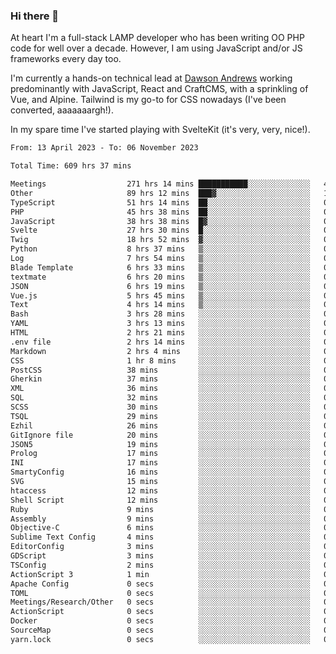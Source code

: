 ### Hi there 👋

<!--
**JamesNock/JamesNock** is a ✨ _special_ ✨ repository because its `README.md` (this file) appears on your GitHub profile.

Here are some ideas to get you started:

- 🔭 I’m currently working on ...
- 🌱 I’m currently learning ...
- 👯 I’m looking to collaborate on ...
- 🤔 I’m looking for help with ...
- 💬 Ask me about ...
- 📫 How to reach me: ...
- 😄 Pronouns: ...
- ⚡ Fun fact: ...
-->
At heart I'm a full-stack LAMP developer who has been writing OO PHP code for well over a decade. However, I am using JavaScript and/or JS frameworks every day too.

I'm currently a hands-on technical lead at [Dawson Andrews](https://www.dawsonandrews.com/) working predominantly with JavaScript, React and CraftCMS, with a sprinkling of Vue, and Alpine. Tailwind is my go-to for CSS nowadays (I've been converted, aaaaaaargh!).

In my spare time I've started playing with SvelteKit (it's very, very, nice!).

<!--START_SECTION:waka-->

```txt
From: 13 April 2023 - To: 06 November 2023

Total Time: 609 hrs 37 mins

Meetings                  271 hrs 14 mins ███████████░░░░░░░░░░░░░░   44.51 %
Other                     89 hrs 12 mins  ███▓░░░░░░░░░░░░░░░░░░░░░   14.64 %
TypeScript                51 hrs 14 mins  ██░░░░░░░░░░░░░░░░░░░░░░░   08.41 %
PHP                       45 hrs 38 mins  ██░░░░░░░░░░░░░░░░░░░░░░░   07.49 %
JavaScript                38 hrs 38 mins  █▓░░░░░░░░░░░░░░░░░░░░░░░   06.34 %
Svelte                    27 hrs 30 mins  █░░░░░░░░░░░░░░░░░░░░░░░░   04.51 %
Twig                      18 hrs 52 mins  ▓░░░░░░░░░░░░░░░░░░░░░░░░   03.10 %
Python                    8 hrs 37 mins   ▒░░░░░░░░░░░░░░░░░░░░░░░░   01.41 %
Log                       7 hrs 54 mins   ▒░░░░░░░░░░░░░░░░░░░░░░░░   01.30 %
Blade Template            6 hrs 33 mins   ▒░░░░░░░░░░░░░░░░░░░░░░░░   01.08 %
textmate                  6 hrs 20 mins   ▒░░░░░░░░░░░░░░░░░░░░░░░░   01.04 %
JSON                      6 hrs 19 mins   ▒░░░░░░░░░░░░░░░░░░░░░░░░   01.04 %
Vue.js                    5 hrs 45 mins   ▒░░░░░░░░░░░░░░░░░░░░░░░░   00.94 %
Text                      4 hrs 14 mins   ▒░░░░░░░░░░░░░░░░░░░░░░░░   00.70 %
Bash                      3 hrs 28 mins   ░░░░░░░░░░░░░░░░░░░░░░░░░   00.57 %
YAML                      3 hrs 13 mins   ░░░░░░░░░░░░░░░░░░░░░░░░░   00.53 %
HTML                      2 hrs 21 mins   ░░░░░░░░░░░░░░░░░░░░░░░░░   00.39 %
.env file                 2 hrs 14 mins   ░░░░░░░░░░░░░░░░░░░░░░░░░   00.37 %
Markdown                  2 hrs 4 mins    ░░░░░░░░░░░░░░░░░░░░░░░░░   00.34 %
CSS                       1 hr 8 mins     ░░░░░░░░░░░░░░░░░░░░░░░░░   00.19 %
PostCSS                   38 mins         ░░░░░░░░░░░░░░░░░░░░░░░░░   00.10 %
Gherkin                   37 mins         ░░░░░░░░░░░░░░░░░░░░░░░░░   00.10 %
XML                       36 mins         ░░░░░░░░░░░░░░░░░░░░░░░░░   00.10 %
SQL                       32 mins         ░░░░░░░░░░░░░░░░░░░░░░░░░   00.09 %
SCSS                      30 mins         ░░░░░░░░░░░░░░░░░░░░░░░░░   00.08 %
TSQL                      29 mins         ░░░░░░░░░░░░░░░░░░░░░░░░░   00.08 %
Ezhil                     26 mins         ░░░░░░░░░░░░░░░░░░░░░░░░░   00.07 %
GitIgnore file            20 mins         ░░░░░░░░░░░░░░░░░░░░░░░░░   00.06 %
JSON5                     19 mins         ░░░░░░░░░░░░░░░░░░░░░░░░░   00.05 %
Prolog                    17 mins         ░░░░░░░░░░░░░░░░░░░░░░░░░   00.05 %
INI                       17 mins         ░░░░░░░░░░░░░░░░░░░░░░░░░   00.05 %
SmartyConfig              16 mins         ░░░░░░░░░░░░░░░░░░░░░░░░░   00.05 %
SVG                       15 mins         ░░░░░░░░░░░░░░░░░░░░░░░░░   00.04 %
htaccess                  12 mins         ░░░░░░░░░░░░░░░░░░░░░░░░░   00.03 %
Shell Script              12 mins         ░░░░░░░░░░░░░░░░░░░░░░░░░   00.03 %
Ruby                      9 mins          ░░░░░░░░░░░░░░░░░░░░░░░░░   00.03 %
Assembly                  9 mins          ░░░░░░░░░░░░░░░░░░░░░░░░░   00.02 %
Objective-C               6 mins          ░░░░░░░░░░░░░░░░░░░░░░░░░   00.02 %
Sublime Text Config       4 mins          ░░░░░░░░░░░░░░░░░░░░░░░░░   00.01 %
EditorConfig              3 mins          ░░░░░░░░░░░░░░░░░░░░░░░░░   00.01 %
GDScript                  3 mins          ░░░░░░░░░░░░░░░░░░░░░░░░░   00.01 %
TSConfig                  2 mins          ░░░░░░░░░░░░░░░░░░░░░░░░░   00.01 %
ActionScript 3            1 min           ░░░░░░░░░░░░░░░░░░░░░░░░░   00.00 %
Apache Config             0 secs          ░░░░░░░░░░░░░░░░░░░░░░░░░   00.00 %
TOML                      0 secs          ░░░░░░░░░░░░░░░░░░░░░░░░░   00.00 %
Meetings/Research/Other   0 secs          ░░░░░░░░░░░░░░░░░░░░░░░░░   00.00 %
ActionScript              0 secs          ░░░░░░░░░░░░░░░░░░░░░░░░░   00.00 %
Docker                    0 secs          ░░░░░░░░░░░░░░░░░░░░░░░░░   00.00 %
SourceMap                 0 secs          ░░░░░░░░░░░░░░░░░░░░░░░░░   00.00 %
yarn.lock                 0 secs          ░░░░░░░░░░░░░░░░░░░░░░░░░   00.00 %
```

<!--END_SECTION:waka-->
